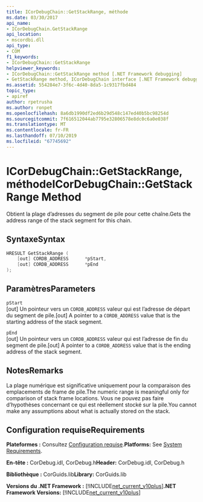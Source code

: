 ```yaml
---
title: ICorDebugChain::GetStackRange, méthode
ms.date: 03/30/2017
api_name:
- ICorDebugChain.GetStackRange
api_location:
- mscordbi.dll
api_type:
- COM
f1_keywords:
- ICorDebugChain::GetStackRange
helpviewer_keywords:
- ICorDebugChain::GetStackRange method [.NET Framework debugging]
- GetStackRange method, ICorDebugChain interface [.NET Framework debugging]
ms.assetid: 554284e7-3f6c-4d40-8da5-1c9317fbd484
topic_type:
- apiref
author: rpetrusha
ms.author: ronpet
ms.openlocfilehash: 8a6db1990df2ed6b29d548c147ed40b5bc98254d
ms.sourcegitcommit: 7f616512044ab7795e32806578e8dc0c6a0e038f
ms.translationtype: MT
ms.contentlocale: fr-FR
ms.lasthandoff: 07/10/2019
ms.locfileid: "67745692"
---
```

# <a name="icordebugchaingetstackrange-method"></a><span data-ttu-id="2d760-102">ICorDebugChain::GetStackRange, méthode</span><span class="sxs-lookup"><span data-stu-id="2d760-102">ICorDebugChain::GetStackRange Method</span></span>
<span data-ttu-id="2d760-103">Obtient la plage d’adresses du segment de pile pour cette chaîne.</span><span class="sxs-lookup"><span data-stu-id="2d760-103">Gets the address range of the stack segment for this chain.</span></span>  
  
## <a name="syntax"></a><span data-ttu-id="2d760-104">Syntaxe</span><span class="sxs-lookup"><span data-stu-id="2d760-104">Syntax</span></span>  
  
```cpp  
HRESULT GetStackRange (  
    [out] CORDB_ADDRESS      *pStart,   
    [out] CORDB_ADDRESS      *pEnd  
);  
```  
  
## <a name="parameters"></a><span data-ttu-id="2d760-105">Paramètres</span><span class="sxs-lookup"><span data-stu-id="2d760-105">Parameters</span></span>  
 `pStart`  
 <span data-ttu-id="2d760-106">[out] Un pointeur vers un `CORDB_ADDRESS` valeur qui est l’adresse de départ du segment de pile.</span><span class="sxs-lookup"><span data-stu-id="2d760-106">[out] A pointer to a `CORDB_ADDRESS` value that is the starting address of the stack segment.</span></span>  
  
 `pEnd`  
 <span data-ttu-id="2d760-107">[out] Un pointeur vers un `CORDB_ADDRESS` valeur qui est l’adresse de fin du segment de pile.</span><span class="sxs-lookup"><span data-stu-id="2d760-107">[out] A pointer to a `CORDB_ADDRESS` value that is the ending address of the stack segment.</span></span>  
  
## <a name="remarks"></a><span data-ttu-id="2d760-108">Notes</span><span class="sxs-lookup"><span data-stu-id="2d760-108">Remarks</span></span>  
 <span data-ttu-id="2d760-109">La plage numérique est significative uniquement pour la comparaison des emplacements de frame de pile.</span><span class="sxs-lookup"><span data-stu-id="2d760-109">The numeric range is meaningful only for comparison of stack frame locations.</span></span> <span data-ttu-id="2d760-110">Vous ne pouvez pas faire d’hypothèses concernant ce qui est réellement stocké sur la pile.</span><span class="sxs-lookup"><span data-stu-id="2d760-110">You cannot make any assumptions about what is actually stored on the stack.</span></span>  
  
## <a name="requirements"></a><span data-ttu-id="2d760-111">Configuration requise</span><span class="sxs-lookup"><span data-stu-id="2d760-111">Requirements</span></span>  
 <span data-ttu-id="2d760-112">**Plateformes :** Consultez [Configuration requise](../../../../docs/framework/get-started/system-requirements.md).</span><span class="sxs-lookup"><span data-stu-id="2d760-112">**Platforms:** See [System Requirements](../../../../docs/framework/get-started/system-requirements.md).</span></span>  
  
 <span data-ttu-id="2d760-113">**En-tête :** CorDebug.idl, CorDebug.h</span><span class="sxs-lookup"><span data-stu-id="2d760-113">**Header:** CorDebug.idl, CorDebug.h</span></span>  
  
 <span data-ttu-id="2d760-114">**Bibliothèque :** CorGuids.lib</span><span class="sxs-lookup"><span data-stu-id="2d760-114">**Library:** CorGuids.lib</span></span>  
  
 <span data-ttu-id="2d760-115">**Versions du .NET Framework :** [!INCLUDE[net_current_v10plus](../../../../includes/net-current-v10plus-md.md)]</span><span class="sxs-lookup"><span data-stu-id="2d760-115">**.NET Framework Versions:** [!INCLUDE[net_current_v10plus](../../../../includes/net-current-v10plus-md.md)]</span></span>
